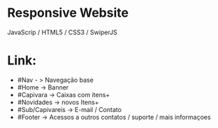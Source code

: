 # Responsive Website

JavaScrip / HTML5 / CSS3 / SwiperJS 

# Link: 

- #Nav - > Navegação base
- #Home -> Banner 
- #Capivara ->  Caixas com itens+
- #Novidades -> novos Itens+
- #Sub/Capivareis -> E-mail / Contato
- #Footer -> Acessos a outros contatos / suporte / mais informaçoes 

